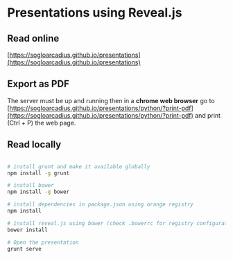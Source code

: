 # Presentations using Reveal.js

## Read online

[https://sogloarcadius.github.io/presentations](https://sogloarcadius.github.io/presentations)

## Export as PDF

The server must be up and running then in a **chrome web browser** go to [https://sogloarcadius.github.io/presentations/python/?print-pdf](https://sogloarcadius.github.io/presentations/python/?print-pdf) and print (Ctrl + P) the web page.


## Read locally

```sh

# install grunt and make it available globally
npm install -g grunt

# install bower
npm install -g bower

# install dependencies in package.json using orange registry
npm install

# install reveal.js using bower (check .bowerrc for registry configuration)
bower install

# Open the presentation
grunt serve

```









